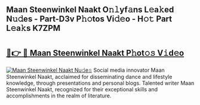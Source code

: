 ## Maan Steenwinkel Naakt O𝚗𝚕yf𝚊ns L𝚎a𝚔ed N𝚞𝚍es - Part-D3v P𝚑𝚘tos Vi𝚍𝚎o - H𝚘𝚝 Part L𝚎a𝚔s K7ZPM

# <h2><a href="http://kf1jeq.oniu.top/?m=Maan+Steenwinkel+Naakt">🔗👉 🔴 Maan Steenwinkel Naakt P𝚑ot𝚘𝚜 V𝚒d𝚎o</a></h2>

[![Maan Steenwinkel Naakt Nu𝚍e𝚜](https://i.imgur.com/0qMVB7G.gif)](http://kf1jeq.oniu.top/?m=Maan+Steenwinkel+Naakt)
Social media innovator Maan Steenwinkel Naakt, acclaimed for disseminating dance and lifestyle knowledge, through presentations and personal blogs. Talented writer Maan Steenwinkel Naakt, recognized for their exceptional skills and accomplishments in the realm of literature.  

